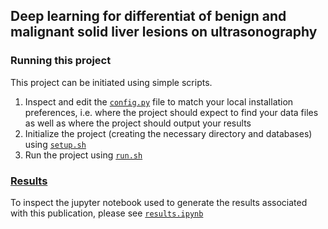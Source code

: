 ## Deep learning for differentiat of benign and malignant solid liver lesions on ultrasonography

### Running this project

This project can be initiated using simple scripts. 

1. Inspect and edit the [`config.py`](./config.py) file to match your local installation preferences, i.e. where the project should expect to find your data files as well as where the project should output your results
2. Initialize the project (creating the necessary directory and databases) using [`setup.sh`](./setup.sh)
3. Run the project using [`run.sh`](./run.sh)

### [Results](./results.ipynb)
To inspect the jupyter notebook used to generate the results associated with this publication, please see [`results.ipynb`](./results.ipynb)
